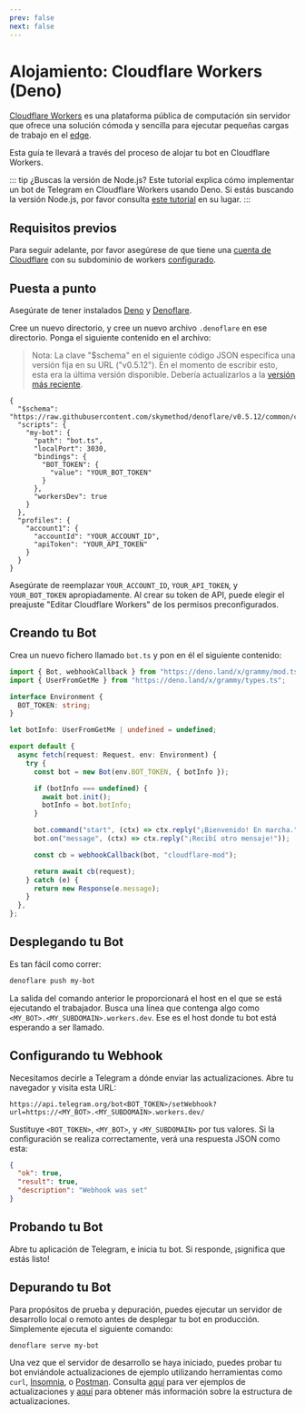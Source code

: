 ```yaml
---
prev: false
next: false
---
```


# Alojamiento: Cloudflare Workers (Deno)

[Cloudflare Workers](https://workers.cloudflare.com) es una plataforma pública de computación sin servidor que ofrece una solución cómoda y sencilla para ejecutar pequeñas cargas de trabajo en el [edge](https://en.wikipedia.org/wiki/Edge_computing).

Esta guía te llevará a través del proceso de alojar tu bot en Cloudflare Workers.

::: tip ¿Buscas la versión de Node.js?
Este tutorial explica cómo implementar un bot de Telegram en Cloudflare Workers usando Deno.
Si estás buscando la versión Node.js, por favor consulta [este tutorial](./cloudflare-workers-nodejs) en su lugar.
:::

## Requisitos previos

Para seguir adelante, por favor asegúrese de que tiene una [cuenta de Cloudflare](https://dash.cloudflare.com/login) con su subdominio de workers [configurado](https://dash.cloudflare.com/?account=workers).

## Puesta a punto

Asegúrate de tener instalados [Deno](https://deno.com) y [Denoflare](https://denoflare.dev).

Cree un nuevo directorio, y cree un nuevo archivo `.denoflare` en ese directorio.
Ponga el siguiente contenido en el archivo:

> Nota: La clave "$schema" en el siguiente código JSON especifica una versión fija en su URL ("v0.5.12").
> En el momento de escribir esto, esta era la última versión disponible.
> Debería actualizarlos a la [versión más reciente](https://github.com/skymethod/denoflare/releases).

```json{2,9,17-18}
{
  "$schema": "https://raw.githubusercontent.com/skymethod/denoflare/v0.5.12/common/config.schema.json",
  "scripts": {
    "my-bot": {
      "path": "bot.ts",
      "localPort": 3030,
      "bindings": {
        "BOT_TOKEN": {
          "value": "YOUR_BOT_TOKEN"
        }
      },
      "workersDev": true
    }
  },
  "profiles": {
    "account1": {
      "accountId": "YOUR_ACCOUNT_ID",
      "apiToken": "YOUR_API_TOKEN"
    }
  }
}
```

Asegúrate de reemplazar `YOUR_ACCOUNT_ID`, `YOUR_API_TOKEN`, y `YOUR_BOT_TOKEN` apropiadamente.
Al crear su token de API, puede elegir el preajuste "Editar Cloudflare Workers" de los permisos preconfigurados.

## Creando tu Bot

Crea un nuevo fichero llamado `bot.ts` y pon en él el siguiente contenido:

```ts
import { Bot, webhookCallback } from "https://deno.land/x/grammy/mod.ts";
import { UserFromGetMe } from "https://deno.land/x/grammy/types.ts";

interface Environment {
  BOT_TOKEN: string;
}

let botInfo: UserFromGetMe | undefined = undefined;

export default {
  async fetch(request: Request, env: Environment) {
    try {
      const bot = new Bot(env.BOT_TOKEN, { botInfo });

      if (botInfo === undefined) {
        await bot.init();
        botInfo = bot.botInfo;
      }

      bot.command("start", (ctx) => ctx.reply("¡Bienvenido! En marcha."));
      bot.on("message", (ctx) => ctx.reply("¡Recibí otro mensaje!"));

      const cb = webhookCallback(bot, "cloudflare-mod");

      return await cb(request);
    } catch (e) {
      return new Response(e.message);
    }
  },
};
```

## Desplegando tu Bot

Es tan fácil como correr:

```sh
denoflare push my-bot
```

La salida del comando anterior le proporcionará el host en el que se está ejecutando el trabajador.
Busca una línea que contenga algo como `<MY_BOT>.<MY_SUBDOMAIN>.workers.dev`.
Ese es el host donde tu bot está esperando a ser llamado.

## Configurando tu Webhook

Necesitamos decirle a Telegram a dónde enviar las actualizaciones.
Abre tu navegador y visita esta URL:

```text
https://api.telegram.org/bot<BOT_TOKEN>/setWebhook?url=https://<MY_BOT>.<MY_SUBDOMAIN>.workers.dev/
```

Sustituye `<BOT_TOKEN>`, `<MY_BOT>`, y `<MY_SUBDOMAIN>` por tus valores.
Si la configuración se realiza correctamente, verá una respuesta JSON como esta:

```json
{
  "ok": true,
  "result": true,
  "description": "Webhook was set"
}
```

## Probando tu Bot

Abre tu aplicación de Telegram, e inicia tu bot.
Si responde, ¡significa que estás listo!

## Depurando tu Bot

Para propósitos de prueba y depuración, puedes ejecutar un servidor de desarrollo local o remoto antes de desplegar tu bot en producción.
Simplemente ejecuta el siguiente comando:

```sh
denoflare serve my-bot
```

Una vez que el servidor de desarrollo se haya iniciado, puedes probar tu bot enviándole actualizaciones de ejemplo utilizando herramientas como `curl`, [Insomnia](https://insomnia.rest), o [Postman](https://postman.com).
Consulta [aquí](https://core.telegram.org/bots/webhooks#testing-your-bot-with-updates) para ver ejemplos de actualizaciones y [aquí](https://core.telegram.org/bots/api#update) para obtener más información sobre la estructura de actualizaciones.
